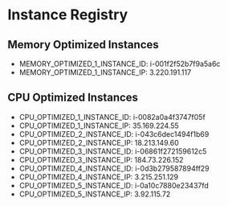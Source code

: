 # Instance Registry
## Memory Optimized Instances
- MEMORY_OPTIMIZED_1_INSTANCE_ID: i-001f2f52b7f9a5a6c
- MEMORY_OPTIMIZED_1_INSTANCE_IP: 3.220.191.117
## CPU Optimized Instances
- CPU_OPTIMIZED_1_INSTANCE_ID: i-0082a0a4f3747f05f
- CPU_OPTIMIZED_1_INSTANCE_IP: 35.169.224.55
- CPU_OPTIMIZED_2_INSTANCE_ID: i-043c6dec1494f1b69
- CPU_OPTIMIZED_2_INSTANCE_IP: 18.213.149.60
- CPU_OPTIMIZED_3_INSTANCE_ID: i-06861f272159612c5
- CPU_OPTIMIZED_3_INSTANCE_IP: 184.73.226.152
- CPU_OPTIMIZED_4_INSTANCE_ID: i-0d3b279587894ff29
- CPU_OPTIMIZED_4_INSTANCE_IP: 3.215.251.129
- CPU_OPTIMIZED_5_INSTANCE_ID: i-0a10c7880e23437fd
- CPU_OPTIMIZED_5_INSTANCE_IP: 	3.92.115.72
